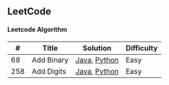 ## LeetCode
#### Leetcode Algorithm

| # | Title | Solution | Difficulty|
|-------|----------------|----------|--------|
| 68 | Add Binary | [Java](https://github.com/Sishan/LeetCode/blob/master/Easy/AddBinary.java), [Python](https://github.com/Sishan/LeetCode/blob/master/Easy/AddBinary.py) | Easy|
| 258 | Add Digits | [Java](https://github.com/Sishan/LeetCode/blob/master/Easy/AddDigits.java), [Python](https://github.com/Sishan/LeetCode/blob/master/Easy/AddDigits.py) | Easy|
